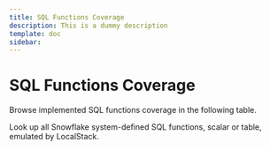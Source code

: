 ```yaml
---
title: SQL Functions Coverage
description: This is a dummy description
template: doc
sidebar:
---
```


# SQL Functions Coverage

Browse implemented SQL functions coverage in the following table.

Look up all Snowflake system-defined SQL functions, scalar or table, emulated by LocalStack.